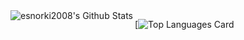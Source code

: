 <!--
**DanielDubonDR/DanielDubonDR** is a ✨ _special_ ✨ repository because its `README.md` (this file) appears on your GitHub profile.

Here are some ideas to get you started:

- 🔭 I’m currently working on ...
- 🌱 I’m currently learning ...
- 👯 I’m looking to collaborate on ...
- 🤔 I’m looking for help with ...
- 💬 Ask me about ...
- 📫 How to reach me: ...
- 😄 Pronouns: ...
- ⚡ Fun fact: ...
-->
<img align="left" alt="esnorki2008's Github Stats" src="https://github-readme-stats.vercel.app/api?username=DanielDubonDR&theme=chartreuse-dark&show_icons=true&count_private=true"/>

[![Top Languages Card](https://github-readme-stats.vercel.app/api/top-langs/?username=DanielDubonDR&theme=chartreuse-dark)
